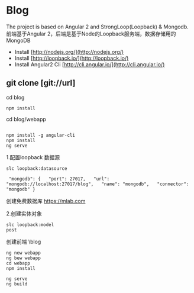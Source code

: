 # Blog

The project is based on Angular 2 and StrongLoop(Loopback) & Mongodb.
前端基于Angular 2，后端是基于Node的Loopback服务端，数据存储用的MongoDB

* Install [http://nodejs.org/](http://nodejs.org/)
* Install [http://loopback.io/](http://loopback.io/)
* Install Angular2 Cli [http://cli.angular.io/](http://cli.angular.io/)


## git clone [git://url]
cd blog
```
npm install
```

cd blog/webapp
```

npm install -g angular-cli
npm install
ng serve
```


1.配置loopback 数据源
```
slc loopback:datasource

 "mongodb": {   "port": 27017,   "url": "mongodb://localhost:27017/blog",   "name": "mongodb",   "connector": "mongodb" }
```

创建免费数据库
https://mlab.com


2.创建实体对象
```
slc loopback:model
post
```




创建前端
\blog
```
ng new webapp
ng bew webapp
cd webapp
npm install

ng serve
ng build
```

